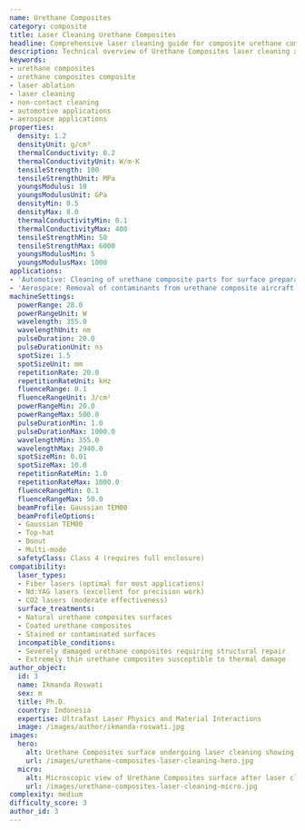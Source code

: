 ```yaml
---
name: Urethane Composites
category: composite
title: Laser Cleaning Urethane Composites
headline: Comprehensive laser cleaning guide for composite urethane composites
description: Technical overview of Urethane Composites laser cleaning applications and parameters
keywords:
- urethane composites
- urethane composites composite
- laser ablation
- laser cleaning
- non-contact cleaning
- automotive applications
- aerospace applications
properties:
  density: 1.2
  densityUnit: g/cm³
  thermalConductivity: 0.2
  thermalConductivityUnit: W/m·K
  tensileStrength: 100
  tensileStrengthUnit: MPa
  youngsModulus: 10
  youngsModulusUnit: GPa
  densityMin: 0.5
  densityMax: 8.0
  thermalConductivityMin: 0.1
  thermalConductivityMax: 400
  tensileStrengthMin: 50
  tensileStrengthMax: 6000
  youngsModulusMin: 5
  youngsModulusMax: 1000
applications:
- 'Automotive: Cleaning of urethane composite parts for surface preparation before painting'
- 'Aerospace: Removal of contaminants from urethane composite aircraft components'
machineSettings:
  powerRange: 28.0
  powerRangeUnit: W
  wavelength: 355.0
  wavelengthUnit: nm
  pulseDuration: 20.0
  pulseDurationUnit: ns
  spotSize: 1.5
  spotSizeUnit: mm
  repetitionRate: 20.0
  repetitionRateUnit: kHz
  fluenceRange: 0.1
  fluenceRangeUnit: J/cm²
  powerRangeMin: 20.0
  powerRangeMax: 500.0
  pulseDurationMin: 1.0
  pulseDurationMax: 1000.0
  wavelengthMin: 355.0
  wavelengthMax: 2940.0
  spotSizeMin: 0.01
  spotSizeMax: 10.0
  repetitionRateMin: 1.0
  repetitionRateMax: 1000.0
  fluenceRangeMin: 0.1
  fluenceRangeMax: 50.0
  beamProfile: Gaussian TEM00
  beamProfileOptions:
  - Gaussian TEM00
  - Top-hat
  - Donut
  - Multi-mode
  safetyClass: Class 4 (requires full enclosure)
compatibility:
  laser_types:
  - Fiber lasers (optimal for most applications)
  - Nd:YAG lasers (excellent for precision work)
  - CO2 lasers (moderate effectiveness)
  surface_treatments:
  - Natural urethane composites surfaces
  - Coated urethane composites
  - Stained or contaminated surfaces
  incompatible_conditions:
  - Severely damaged urethane composites requiring structural repair
  - Extremely thin urethane composites susceptible to thermal damage
author_object:
  id: 3
  name: Ikmanda Roswati
  sex: m
  title: Ph.D.
  country: Indonesia
  expertise: Ultrafast Laser Physics and Material Interactions
  image: /images/author/ikmanda-roswati.jpg
images:
  hero:
    alt: Urethane Composites surface undergoing laser cleaning showing precise contamination removal
    url: /images/urethane-composites-laser-cleaning-hero.jpg
  micro:
    alt: Microscopic view of Urethane Composites surface after laser cleaning showing detailed surface structure
    url: /images/urethane-composites-laser-cleaning-micro.jpg
complexity: medium
difficulty_score: 3
author_id: 3
---
```


